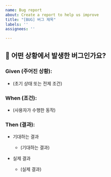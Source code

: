 ```yaml
---
name: Bug report
about: Create a report to help us improve
title: "[BUG] 버그 제목"
labels: ''
assignees: ''

---
```


## 🔎 어떤 상황에서 발생한 버그인가요?

### **Given (주어진 상황):**

  - (초기 상태 또는 전제 조건)

### **When (조건):**

  - (사용자가 수행한 동작)

### **Then (결과):**
  - 기대하는 결과
    - (기대하는 결과)

  - 실제 결과
    - (실제 결과)

<br />

<!--
## 👀 참고자료

- (스크린샷이나 참고할 추가 자료를 넣어주세요.)
 -->
